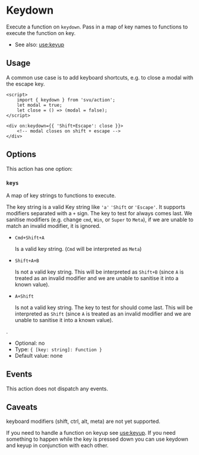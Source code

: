 # Keydown

Execute a function on `keydown`. Pass in a map of key names to functions to execute the function on key.

- See also: [use:keyup](/action/keyup)

## Usage

A common use case is to add keyboard shortcuts, e.g. to close a modal with the escape key.

```svelte
<script>
	import { keydown } from 'svu/action';
	let modal = true;
	let close = () => (modal = false);
</script>

<div on:keydown={{ 'Shift+Escape': close }}>
	<!-- modal closes on shift + escape -->
</div>
```

## Options

This action has one option:

### `keys`

A map of key strings to functions to execute.

The key string is a valid Key string like `'a'` `'Shift` or `'Escape'`. It supports modifiers separated with a `+` sign. The key to test for always comes last. We sanitise modifiers (e.g. change `cmd`, `Win`, or `Super` to `Meta`), if we are unable to match an invalid modifier, it is ignored.

- `Cmd+Shift+A`

  Is a valid key string. (`Cmd` will be interpreted as `Meta`)

- `Shift+A+B`

  Is not a valid key string. This will be interpreted as `Shift+B` (since `A` is treated as an invalid modifier and we are unable to sanitise it into a known value).

- `A+Shift`

  Is not a valid key string. The key to test for should come last. This will be interpreted as `Shift` (since `A` is treated as an invalid modifier and we are unable to sanitise it into a known value).

.

- Optional: no
- Type: `{ [key: string]: Function }`
- Default value: none

## Events

This action does not dispatch any events.

## Caveats

keyboard modifiers (shift, ctrl, alt, meta) are not yet supported.

If you need to handle a function on keyup see [use:keyup](/action/keyup). If you need something to happen while the key is pressed down you can use keydown and keyup in conjunction with each other.
